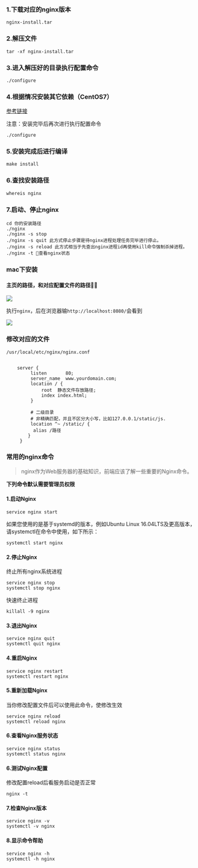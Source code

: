 ### 1.下载对应的nginx版本
```
nginx-install.tar
```

### 2.解压文件

```
tar -xf nginx-install.tar
```

### 3.进入解压好的目录执行配置命令

```
./configure
```

### 4.根据情况安装其它依赖（CentOS7）
[参考链接](http://www.souvc.com/?p=1661)

注意：安装完毕后再次进行执行配置命令
```
./configure
```


### 5.安装完成后进行编译

```
make install
```
### 6.查找安装路径

```
whereis nginx
```
### 7.启动、停止nginx

```
cd 你的安装路径
./nginx 
./nginx -s stop
./nginx -s quit 此方式停止步骤是待nginx进程处理任务完毕进行停止。
./nginx -s reload 此方式相当于先查出nginx进程id再使用kill命令强制杀掉进程。
./nginx -t 查看nginx状态
```

### mac下安装
#### 主页的路径，和对应配置文件的路径
![](./img/1566905831188.jpg)

执行`nginx`，后在浏览器输`http://localhost:8080/`会看到

![](./img/1566908830109.jpg)

### 修改对应的文件
```
/usr/local/etc/nginx/nginx.conf 


    server {
         listen       80;
         server_name  www.yourdomain.com;
         location / {
             root  静态文件存放路径;
             index index.html;
         }

         # 二级目录
         # 非精确匹配，并且不区分大小写，比如127.0.0.1/static/js.
         location ^~ /static/ {
          alias /路径
        }
     }

```

### 常用的nginx命令
> nginx作为Web服务器的基础知识，前端应该了解一些重要的Nginx命令。

**下列命令默认需要管理员权限**
#### 1.启动Nginx
```
service nginx start
```
如果您使用的是基于systemd的版本，例如Ubuntu Linux 16.04LTS及更高版本，请systemctl在命令中使用，如下所示：
```
systemctl start nginx
```
#### 2.停止Nginx
终止所有nginx系统进程
```
service nginx stop
systemctl stop nginx
```
快速终止进程
```
killall -9 nginx
```
#### 3.退出Nginx
```
service nginx quit
systemctl quit nginx

```
#### 4.重启Nginx
```
service nginx restart
systemctl restart nginx
```
#### 5.重新加载Nginx
当你修改配置文件后可以使用此命令，使修改生效
```
service nginx reload
systemctl reload nginx
```
#### 6.查看Nginx服务状态
```
service nginx status
systemctl status nginx
```

#### 6.测试Nginx配置
修改配置reload后看服务启动是否正常
```
nginx -t
```
#### 7.检查Nginx版本
```
service nginx -v
systemctl -v nginx
```
#### 8.显示命令帮助
```
service nginx -h
systemctl -h nginx
```
